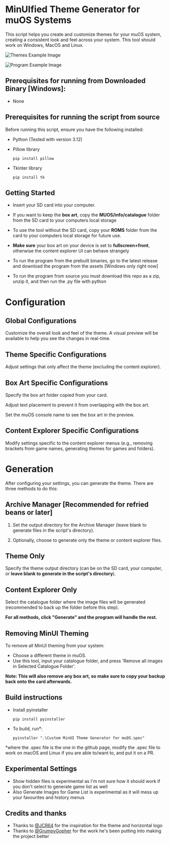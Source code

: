 # MinUIfied Theme Generator for muOS Systems
This script helps you create and customize themes for your muOS system, creating a consistent look and feel across your system. This tool should work on Windows, MacOS and Linux.

![Themes Example Image](https://github.com/user-attachments/assets/68cfb45d-b260-4fa0-bab1-b13a6d7d282a)

![Program Example Image](https://github.com/user-attachments/assets/e3c42ffc-cba3-4898-bc8e-86fe90e24204)
## Prerequisites for running from Downloaded Binary [Windows]:
 - None

## Prerequisites for running the script from source

Before running this script, ensure you have the following installed:

 

 - Python (Tested with version 3.12)
 - Pillow library
   
       pip install pillow
 - Tkinter library
   
       pip install tk

  

## Getting Started

 - Insert your SD card into your computer.
 - If you want to keep the **box art**, copy the **MUOS/info/catalogue** folder from the SD card to your computers local storage
   
 - To use the tool without the SD card, copy your **ROMS** folder from the card to your computers local storage for future use.
 - **Make sure** your box art on your device is set to **fullscreen+front**, otherwise the content explorer UI can behave strangely
 - To run the program from the prebuilt binaries, go to the latest release and download the program from the assets [Windows only right now]
 - To run the program from source you must download this repo as a zip, unzip it, and then run the .py file with python

# Configuration

## Global Configurations
Customize the overall look and feel of the theme. A visual preview will be available to help you see the changes in real-time.

## Theme Specific Configurations
Adjust settings that only affect the theme (excluding the content explorer).

## Box Art Specific Configurations
Specify the box art folder copied from your card.

Adjust text placement to prevent it from overlapping with the box art.

Set the muOS console name to see the box art in the preview.

## Content Explorer Specific Configurations
Modify settings specific to the content explorer menus (e.g., removing brackets from game names, generating themes for games and folders).

  

# Generation
After configuring your settings, you can generate the theme. There are three methods to do this:

## Archive Manager [Recommended for refried beans or later]

 1. Set the output directory for the Archive Manager (leave blank to generate files in the script's directory).
    
 2. Optionally, choose to generate only the theme or content explorer files.

  

## Theme Only

Specify the theme output directory (can be on the SD card, your computer, or **leave blank to generate in the script's directory**).

  

## Content Explorer Only

Select the catalogue folder where the image files will be generated (recommended to back up the folder before this step).

  

**For all methods, click "Generate" and the program will handle the rest.**

## Removing MinUI Theming

  

To remove all MinUI theming from your system:

 - Choose a different theme in muOS.
 - Use this tool, input your catalogue folder, and press 'Remove all images in Selected Catalogue Folder'.

**Note: This will also remove any box art, so make sure to copy your backup back onto the card afterwards.**

## Build instructions

 - Install pyinstaller


       pip install pyinstaller
 - To build, run*:


       pyinstaller ".\Custom MinUI Theme Generator for muOS.spec"
*where the .spec file is the one in the github page, modify the .spec file to work on macOS and Linux if you are able to/want to, and put it on a PR.
  

## Experimental Settings
 - Show hidden files is experimental as I'm not sure how it should work if you don't select to generate game list as well
 - Also Generate Images for Game List is experimental as it will mess up your favourites and history menus

## Credits and thanks
 - Thanks to [@JCR64](https://github.com/JCR64) for the inspiration for the theme and horizontal logo
 - Thanks to [@GrumpyGopher](https://github.com/GrumpyGopher) for the work he's been putting into making the project better
